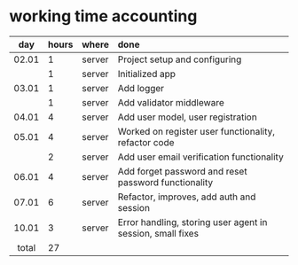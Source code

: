 
# working time accounting

|  day | hours |  where | done |
|:-----:|:-----|:-------|:-----|
| 02.01 |  1   | server |Project setup and configuring |
|       |  1   | server |Initialized app |
| 03.01 |  1   | server |Add logger |
|       |  1   | server |Add validator middleware |
| 04.01 |  4   | server |Add user model, user registration|
| 05.01 |  4   | server |Worked on register user functionality, refactor code|
|       |  2   | server |Add user email verification functionality|
| 06.01 |  4   | server |Add forget password and reset password functionality|
| 07.01 |  6   | server |Refactor, improves, add auth and session|
| 10.01 |  3   | server |Error handling, storing user agent in session, small fixes|
| total |  27  | 
